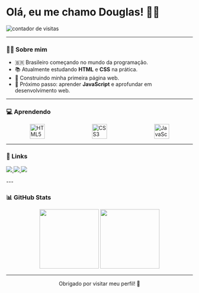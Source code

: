 <h1>Olá, eu me chamo Douglas! 🧑‍💻</h1>
  <img src="https://komarev.com/ghpvc/?username=d-jml&color=blue" alt="contador de visitas" />
</p>

---

### 👨‍💻 Sobre mim

- 🇧🇷 Brasileiro começando no mundo da programação.
- 📚 Atualmente estudando **HTML** e **CSS** na prática.
- 🚀 Construindo minha primeira página web.
- 🎯 Próximo passo: aprender **JavaScript** e aprofundar em desenvolvimento web.

---

### 💻 Aprendendo

<div style="display: flex; justify-content: space-around;">
  <img src="https://cdn.jsdelivr.net/gh/devicons/devicon/icons/html5/html5-original.svg" height="40" alt="HTML5"/>
  <img src="https://cdn.jsdelivr.net/gh/devicons/devicon/icons/css3/css3-original.svg" height="40" alt="CSS3"/>
  <img src="https://cdn.jsdelivr.net/gh/devicons/devicon/icons/javascript/javascript-original.svg" height="40" alt="JavaScript"/>
</div>

---

### 🔗 Links

<p align="left">
  <a href="https://instagram.com/douglas_jml" target="_blank">
    <img src="https://img.shields.io/badge/Instagram-douglas__jml-833AB4?style=for-the-badge&logo=instagram&logoColor=white" />
  </a>
  <a href="mailto:douglasjulyano2@gmail.com" target="_blank">
    <img src="https://img.shields.io/badge/E--mail-douglasjulyano2@gmail.com-D14836?style=for-the-badge&logo=gmail&logoColor=white" />
  </a>
  <a href="https://twitter.com/jmldouglas" target="_blank">
    <img src="https://img.shields.io/badge/Twitter-@jmldouglas-1DA1F2?style=for-the-badge&logo=twitter&logoColor=white" />
  </a>
</p>
---

### 📊 GitHub Stats

<div align="center">
  <img height="160em" src="https://github-readme-stats.vercel.app/api?username=d-jml&show_icons=true&theme=tokyonight" />
  <img height="160em" src="https://github-readme-stats.vercel.app/api/top-langs/?username=d-jml&layout=compact&theme=tokyonight" />
</div>

---

<p align="center">
  Obrigado por visitar meu perfil! 🚀
</p>

